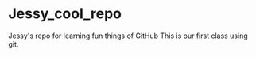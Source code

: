 # Jessy_cool_repo
Jessy's repo for learning fun things of GitHub
This is our first class using git.
